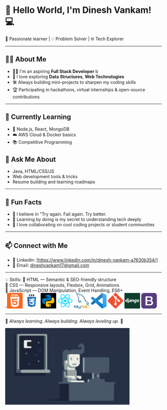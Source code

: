 

# 👋 Hello World, I'm Dinesh Vankam! 💻        

🚀 Passionate learner | 💡 Problem Solver | 🌐 Tech Explorer                                                 
                                                                                  
---                                               
                                  
## 👨‍💻 About Me                                 
- 👨‍🎓 I'm an aspiring **Full Stack Developer**                                                                 b       
- 🧠 I love exploring **Data Structures**, **Web Technologies**
- 🛠️ Always building mini-projects to sharpen my coding skills                     
- 🏆 Participating in hackathons, virtual internships & open-source contributions 
                                                                                                            
---
                          
## 🌱 Currently Learning                       
- 🔧 Node.js, React, MongoDB            
- ☁️ AWS Cloud & Docker basics                        
- 📚 Competitive Programming                                                 

   

## 💬 Ask Me About
- Java, HTML/CSS/JS
- Web development tools & tricks                    
- Resume building and learning roadmaps

---                   

## 🌟 Fun Facts
- 🎯 I believe in "Try again. Fail again. Try better.
- 🧩 Learning by doing is my secret to understanding tech deeply
- 🤝 I love collaborating on cool coding projects or student communities
   
---

## 📫 Connect with Me
- 💼 LinkedIn: [https://www.linkedin.com/in/dinesh-vankam-a7630b354/]
- 📧 Email: dineshvankam17@gmail.com

----
💡 Skills:
    🔹 HTML — Semantic & SEO-friendly structure<br>
    🔹 CSS — Responsive layouts, Flexbox, Grid, Animations<br>
    🔹 JavaScript — DOM Manipulation, Event Handling, ES6+<br>
  -<img src="https://github.com/vankam-dinesh/vankam-dinesh/blob/main/html.png?raw=true" width="50"/>
  <img src="https://github.com/vankam-dinesh/vankam-dinesh/blob/main/css.png" width="50"/>
  <img src="https://github.com/vankam-dinesh/vankam-dinesh/blob/main/python.jpg?raw=true" width="50"/>
  <img src="https://github.com/vankam-dinesh/vankam-dinesh/blob/main/react.png?raw=true" width="50"/>
  <img src="https://github.com/vankam-dinesh/vankam-dinesh/blob/main/sql.png?raw=true" width="50"/>
  <img src="https://github.com/vankam-dinesh/vankam-dinesh/blob/main/vs.png?raw=true" width="50"/>
  <img src="https://github.com/vankam-dinesh/vankam-dinesh/blob/main/git.png?raw=true" width="50"/>
   <img src="https://github.com/vankam-dinesh/vankam-dinesh/blob/main/django.jpg?raw=true" width="50"/>
    <img src="https://github.com/vankam-dinesh/vankam-dinesh/blob/main/bootstrap.png?raw=true" width="50"/>
            
---               
🔁 *Always learning. Always building. Always  leveling up.* 🔁                          


<img src="https://github.com/vankam-dinesh/vankam-dinesh/blob/main/Night-Coding.gif?raw=true" width="400"/>


